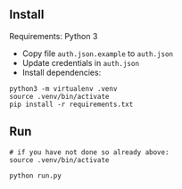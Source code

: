 ## Install

Requirements: Python 3

- Copy file `auth.json.example` to `auth.json`
- Update credentials in `auth.json`
- Install dependencies:

```
python3 -m virtualenv .venv
source .venv/bin/activate
pip install -r requirements.txt
```

## Run

```
# if you have not done so already above:
source .venv/bin/activate

python run.py
```
